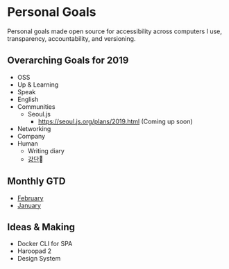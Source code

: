 # Personal Goals

Personal goals made open source for accessibility across computers I use, transparency, accountability, and versioning.

## Overarching Goals for 2019

* OSS
* Up & Learning
* Speak
* English
* Communities
  * Seoul.js
    * https://seoul.js.org/plans/2019.html (Coming up soon)
* Networking
* Company
* Human
  * Writing diary
  * [강단](https://ko.dict.naver.com/small_detail.nhn?docid=988100)

## Monthly GTD

* [February]()
* [January]()

## Ideas & Making

* Docker CLI for SPA
* Haroopad 2
* Design System